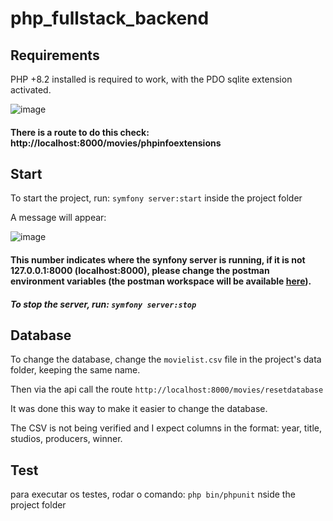 # php_fullstack_backend

## Requirements
PHP +8.2 installed is required to work, with the PDO sqlite extension activated.

![image](https://github.com/Dionmax/php_fullstack_backend/assets/28550074/ed88e65f-c160-4552-92a5-1b0d90da25b0)

#### There is a route to do this check: http://localhost:8000/movies/phpinfoextensions


## Start
To start the project, run: `symfony server:start` inside the project folder

A message will appear:

![image](https://github.com/Dionmax/php_fullstack_backend/assets/28550074/f33e3ff2-cba7-4718-87b7-ca3acf2efd68)

#### This number indicates where the synfony server is running, if it is not 127.0.0.1:8000 (localhost:8000), please change the postman environment variables (the postman workspace will be available [here](https://github.com/Dionmax/php_fullstack_backend/tree/master/data)).

##### To stop the server, run: `symfony server:stop`

## Database
To change the database, change the `movielist.csv` file in the project's data folder, keeping the same name.

Then via the api call the route `http://localhost:8000/movies/resetdatabase`

It was done this way to make it easier to change the database.

The CSV is not being verified and I expect columns in the format: year, title, studios, producers, winner.

## Test

para executar os testes, rodar o comando: `php bin/phpunit` nside the project folder
